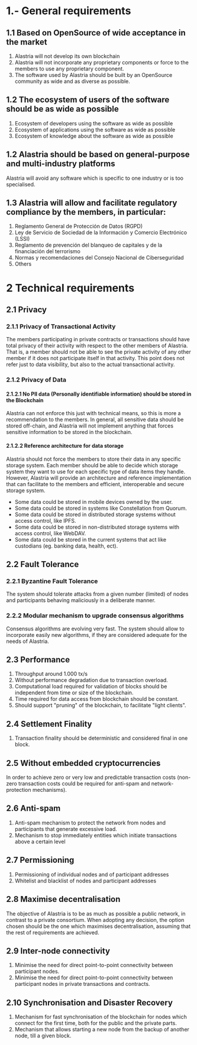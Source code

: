 # 1.- General requirements

## 1.1 Based on OpenSource of wide acceptance in the market
1. Alastria will not develop its own blockchain
2. Alastria will not incorporate any proprietary components or force to the members to use any proprietary component.
3. The software used by Alastria should be built by an OpenSource community as wide and as diverse as possible.

## 1.2 The ecosystem of users of the software should be as wide as possible
1. Ecosystem of developers using the software as wide as possible
2. Ecosystem of applications using the software as wide as possible
3. Ecosystem of knowledge about the software as wide as possible

## 1.2 Alastria should be based on general-purpose and multi-industry platforms
Alastria will avoid any software which is specific to one industry or is too specialised.

## 1.3 Alastria will allow and facilitate regulatory compliance by the members, in particular:

1. Reglamento General de Protección de Datos (RGPD)
2. Ley de Servicio de Sociedad de la Información y Comercio Electrónico (LSSI)
3. Reglamento de prevención del blanqueo de capitales y de la financiación del terrorismo
4. Normas y recomendaciones del Consejo Nacional de Ciberseguridad
6. Others

# 2 Technical requirements

## 2.1 Privacy

### 2.1.1 Privacy of Transactional Activity

The members participating in private contracts or transactions should have total privacy of their activity with respect to the other members of Alastria. That is, a member should not be able to see the private activity of any other member if it does not participate itself in that activity. This point does not refer just to data visibility, but also to the actual transactional activity.

### 2.1.2 Privacy of Data

#### 2.1.2.1 No PII data (Personally identifiable information) should be stored in the Blockchain

Alastria can not enforce this just with technical means, so this is more a recommendation to the members. In general, all sensitive data should be stored off-chain, and Alastria will not implement anything that forces sensitive information to be stored in the blockchain.

#### 2.1.2.2 Reference architecture for data storage

Alastria should not force the members to store their data in any specific storage system. Each member should be able to decide which storage system they want to use for each specific type of data items they handle. However, Alastria will provide an architecture and reference implementation that can facilitate to the members and efficient, interoperable and secure storage system.

- Some data could be stored in mobile devices owned by the user.
- Some data could be stored in systems like Constellation from Quorum.
- Some data could be stored in distributed storage systems without access control, like IPFS.
- Some data could be stored in non-distributed storage systems with access control, like WebDAV.
- Some data could be stored in the current systems that act like custodians (eg. banking data, health, ect).

## 2.2 Fault Tolerance

### 2.2.1 Byzantine Fault Tolerance

The system should tolerate attacks from a given number (limited) of nodes and participants behaving maliciously in a deliberate manner.

### 2.2.2 Modular mechanism to upgrade consensus algorithms

Consensus algorithms are evolving very fast. The system should allow to incorporate easily new algorithms, if they are considered adequate for the needs of Alastria.

## 2.3 Performance

1. Throughput around 1.000 tx/s
2. Without performance degradation due to transaction overload.
3. Computational load required for validation of blocks should be independent from time or size of the blockchain.
4. Time required for data access from blockchain should be constant.
5. Should support "pruning" of the blockchain, to facilitate "light clients".


## 2.4 Settlement Finality

1. Transaction finality should be deterministic and considered final in one block.

## 2.5 Without embedded cryptocurrencies

In order to achieve zero or very low and predictable transaction costs (non-zero transaction costs could be required for anti-spam and network-protection mechanisms).

## 2.6 Anti-spam

1. Anti-spam mechanism to protect the network from nodes and participants that generate excessive load.
2. Mechanism to stop immediately entities which initiate transactions above a certain level

## 2.7 Permissioning

1. Permissioning of individual nodes and of participant addresses
2. Whitelist and blacklist of nodes and participant addresses


## 2.8 Maximise decentralisation

The objective of Alastria is to be as much as possible a public network, in contrast to a private consortium. When adopting any decision, the option chosen should be the one which maximises decentralisation, assuming that the rest of requirements are achieved.

## 2.9 Inter-node connectivity

1. Minimise the need for direct point-to-point connectivity between participant nodes.
2. Minimise the need for direct point-to-point connectivity between participant nodes in private transactions and contracts.

## 2.10 Synchronisation and Disaster Recovery

1. Mechanism for fast synchronisation of the blockchain for nodes which connect for the first time, both for the public and the private parts.
2. Mechanism that allows starting a new node from the backup of another node, till a given block.
